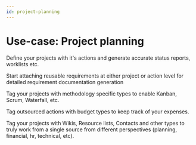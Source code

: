 ```yaml
---
id: project-planning
---
```

# Use-case: Project planning

Define your projects with it's actions and generate accurate status reports, worklists etc.

Start attaching reusable requirements at either project or action level for detailed requirement documentation generation

Tag your projects with methodology specific types to enable Kanban, Scrum, Waterfall, etc.

Tag outsourced actions with budget types to keep track of your expenses.

Tag your projects with Wikis, Resource lists, Contacts and other types to truly work from a single source from different perspectives (planning, financial, hr, technical, etc).
